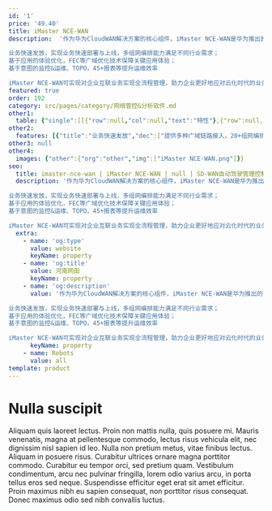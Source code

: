 ```yaml
---
id: '1'
price: '49.40'
title: iMaster NCE-WAN
description:  '作为华为CloudWAN解决方案的核心组件，iMaster NCE-WAN是华为推出的面向企业分支网络场景的自动驾驶网络管理控制系统，应用EVPN等技术实现网络虚拟化、策略集中化以及管理云化，为企业快速提供云化专线管理服务，加速业务上云与数字化转型。

业务快速发放，实现业务快速部署与上线，多组网编排能力满足不同行业需求；
基于应用的体验优化，FEC等广域优化技术保障关键应用体验；
基于意图的监控&运维、TOPO，45+报表等提升运维效率

iMaster NCE-WAN可实现对企业互联业务实现全流程管理，助力企业更好地应对云化时代的业务需求，实现商业成功'
featured: true
order: 192
category: src/pages/category/网络管控&分析软件.md
other1: 
  table: {"single":[[{"row":null,"col":null,"text":"特性"},{"row":null,"col":null,"text":"描述"}],[{"row":null,"col":null,"text":"即插即用"},{"row":null,"col":null,"text":"在智简SD-WAN场景中，企业需要在分支站点部署CPE设备，当CPE设备上电后，CPE设备将自动获取IP地址，并主动向\niMaster NCE-WAN注册，完成配置上线。即插即用避免了手工配置，将大大节省时间、减少出错。\n•  支持URL邮件方式即插即用\n•  支持DHCP方式即插即用"}],[{"row":null,"col":null,"text":"隧道管理"},{"row":null,"col":null,"text":"当前随着企业分支的不断增加，分支与总部，分支与分支之间的互访变得越来越多，组网也变得越来越复杂，为了满足企业组网自动化的需求， iMaster NCE-WAN提供了隧道自动化配置能力，实现按需动态建立隧道，同时支持隧道加密，保证了企业业务的安全。\n•  支持VPN网络拓扑的配置和编排\n•  支持Full Mesh、Hub Spoke、Partial Mesh组网\n•  支持IPsec加密"}],[{"row":null,"col":null,"text":"智能选路"},{"row":null,"col":null,"text":"华为智简SD-WAN解决方案可提供混合链路接入能力，为了保障企业关键应用的业务体验， iMaster NCE-WAN支持基于应用的智能选路，确保高质量要求的业务走专线链路，低质量要求的业务走internet链路，同时，在网络故障或链路质量不稳定时，实现链路灵活切换，提升业务体验。\n•  支持预定义应用以及用户自定义应用的识别\n•  支持基于IP FPM的链路质量检测(包括时延、抖动、丢包)\n•  支持基于时延、抖动、丢包和带宽利用率的选路策略配置"}],[{"row":null,"col":null,"text":"可视运维"},{"row":null,"col":null,"text":"iMaster NCE-WAN支持基于站点、链路、应用的可视化管理，可快速定位故障，提升运维效率。\n•  支持基于GIS的站点及链路状态显示\n•  支持基于全网站点显示健康站点分布/健康得分最差Top站点/站点列表等\n•  支持指定单站点显示平均AQM/带宽利用率/吞吐量趋势/AQM最差TOP应用等\n•  支持基于全网链路显示LQM最差TOP链路/TOP流量/链路列表等\n•  支持指定链路显示LQM趋势/吞吐量趋势/应用TOP流量/应用AQM分布等\n•  支持基于全网应用显示AQM分布/AQM最差的TOP应用/应用TOP流量/应用列表等\n•  支持指定应用显示AQM趋势/吞吐量趋势等"}]]}
other2:
  features: [{"title":"业务快速发放","dec":["提供多种广域链路接入，20+组网编排能力，满足各行各业的组网需求，提供多种ZTP开局方式，提升业务部署效率，助力客户业务快速上线。"]},{"title":"基于应用的体验优化","dec":["提供基于应用的智能选路，通过带宽利用率、链路质量等多种选路策略，提高线路利用率，FEC等广域优化技术保障关键应用体验，多POP组网提供高品质专线，增加客户粘性。"]},{"title":"可视化运维","dec":["提供智能策略推荐，可基于AI构建客户网络画像实现分钟级网络异常流量探测，一体化运维界面提供TPOPO、45+报表，有效提升运维效率和业务体验质量。"]}]
other3: null
other4:
  images: {"other":{"org":"other","img":["iMaster NCE-WAN.png"]}}
seo:
  title: imaster-nce-wan | iMaster NCE-WAN | null | SD-WAN自动驾驶管理控制系统 | 网络管控&分析软件 | 企业网络
  description: '作为华为CloudWAN解决方案的核心组件，iMaster NCE-WAN是华为推出的面向企业分支网络场景的自动驾驶网络管理控制系统，应用EVPN等技术实现网络虚拟化、策略集中化以及管理云化，为企业快速提供云化专线管理服务，加速业务上云与数字化转型。

业务快速发放，实现业务快速部署与上线，多组网编排能力满足不同行业需求；
基于应用的体验优化，FEC等广域优化技术保障关键应用体验；
基于意图的监控&运维、TOPO，45+报表等提升运维效率

iMaster NCE-WAN可实现对企业互联业务实现全流程管理，助力企业更好地应对云化时代的业务需求，实现商业成功'
  extra:
    - name: 'og:type'
      value: website
      keyName: property
    - name: 'og:title'
      value: 河南网田
      keyName: property
    - name: 'og:description'
      value: '作为华为CloudWAN解决方案的核心组件，iMaster NCE-WAN是华为推出的面向企业分支网络场景的自动驾驶网络管理控制系统，应用EVPN等技术实现网络虚拟化、策略集中化以及管理云化，为企业快速提供云化专线管理服务，加速业务上云与数字化转型。

业务快速发放，实现业务快速部署与上线，多组网编排能力满足不同行业需求；
基于应用的体验优化，FEC等广域优化技术保障关键应用体验；
基于意图的监控&运维、TOPO，45+报表等提升运维效率

iMaster NCE-WAN可实现对企业互联业务实现全流程管理，助力企业更好地应对云化时代的业务需求，实现商业成功'
      keyName: property
    - name: Robots
      value: all
template: product
---
```


# Nulla suscipit

Aliquam quis laoreet lectus. Proin non mattis nulla, quis posuere mi. Mauris venenatis, magna at pellentesque commodo, lectus risus vehicula elit, nec dignissim nisl sapien id leo. Nulla non pretium metus, vitae finibus lectus. Aliquam in posuere risus. Curabitur ultrices ornare magna porttitor commodo. Curabitur eu tempor orci, sed pretium quam. Vestibulum condimentum, arcu nec pulvinar fringilla, lorem odio varius arcu, in porta tellus eros sed neque. Suspendisse efficitur eget erat sit amet efficitur. Proin maximus nibh eu sapien consequat, non porttitor risus consequat. Donec maximus odio sed nibh convallis luctus.